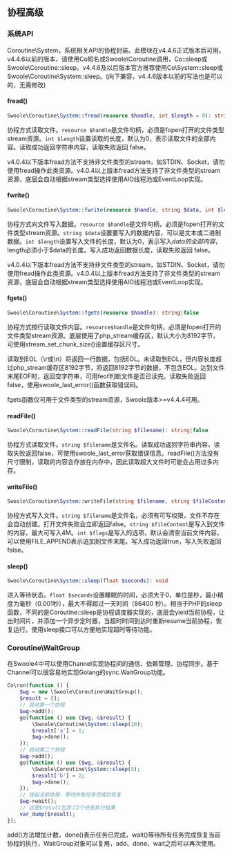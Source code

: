 ## 协程高级

### 系统API

Coroutine\System，系统相关API的协程封装。此模块在v4.4.6正式版本后可用。v4.4.6以前的版本，请使用Co短名或Swoole\Coroutine调用，Co::sleep或Swoole\Coroutine::sleep。v4.4.6及以后版本官方推荐使用Co\System::sleep或Swoole\Coroutine\System::sleep。(向下兼容，v4.4.6版本以前的写法也是可以的，无需修改)

#### fread()

```php
Swoole\Coroutine\System::fread(resource $handle, int $length = 0): string|false
```

协程方式读取文件。`resource $handle`是文件句柄，必须是fopen打开的文件类型stream资源。`int $length`设置读取的长度，默认为0，表示读取文件的全部内容。读取成功返回字符串内容，读取失败返回 false。

v4.0.4以下版本fread方法不支持非文件类型的stream，如STDIN、Socket，请勿使用fread操作此类资源。v4.0.4以上版本fread方法支持了非文件类型的stream资源，底层会自动根据stream类型选择使用AIO线程池或EventLoop实现。

#### fwrite()

```php
Swoole\Coroutine\System::fwrite(resource $handle, string $data, int $length = 0): int|false
```

协程方式向文件写入数据。`resource $handle`是文件句柄，必须是fopen打开的文件类型stream资源。`string $data`设置要写入的数据内容，可以是文本或二进制数据。`int $length`设置写入文件的长度，默认为0，表示写入$data的全部内容，$length必须小于$data的长度。写入成功返回数据长度，读取失败返回 false。

v4.0.4以下版本fread方法不支持非文件类型的stream，如STDIN、Socket，请勿使用fread操作此类资源。v4.0.4以上版本fread方法支持了非文件类型的stream资源，底层会自动根据stream类型选择使用AIO线程池或EventLoop实现。

#### fgets()

```php
Swoole\Coroutine\System::fgets(resource $handle): string|false
```

协程方式按行读取文件内容。`resource$handle`是文件句柄，必须是fopen打开的文件类型stream资源。底层使用了php_stream缓存区，默认大小为8192字节，可使用stream_set_chunk_size()设置缓存区尺寸。

读取到EOL（\r或\n）将返回一行数据，包括EOL。未读取到EOL，但内容长度超过php_stream缓存区8192字节，将返回8192字节的数据，不包含EOL。达到文件末尾EOF时，返回空字符串，可用feof判断文件是否已读完。读取失败返回false，使用swoole_last_error()函数获取错误码。

fgets函数仅可用于文件类型的stream资源，Swoole版本>=v4.4.4可用。

#### readFile()

```php
Swoole\Coroutine\System::readFile(string $filename): string|false
```

协程方式读取文件。`string $filename`是文件名。读取成功返回字符串内容，读取失败返回false，可使用swoole_last_error获取错误信息。readFile()方法没有尺寸限制，读取的内容会存放在内存中，因此读取超大文件时可能会占用过多内存。

#### writeFile()

```php
Swoole\Coroutine\System::writeFile(string $filename, string $fileContent, int $flags): bool
```

协程方式写入文件。`string $filename`是文件名，必须有可写权限，文件不存在会自动创建。打开文件失败会立即返回false。`string $fileContent`是写入到文件的内容，最大可写入4M。`int $flags`是写入的选项，默认会清空当前文件内容，可以使用FILE_APPEND表示追加到文件末尾。写入成功返回true，写入失败返回false。

#### sleep()

```php
Swoole\Coroutine\System::sleep(float $seconds): void
```

进入等待状态。`float $seconds`设置睡眠的时间，必须大于0，单位是秒，最小精度为毫秒（0.001秒），最大不得超过一天时间（86400 秒）。相当于PHP的sleep函数，不同的是Coroutine::sleep是协程调度器实现的，底层会yield当前协程，让出时间片，并添加一个异步定时器，当超时时间到达时重新resume当前协程，恢复运行。使用sleep接口可以方便地实现超时等待功能。

### Coroutine\WaitGroup

在Swoole4中可以使用Channel实现协程间的通信、依赖管理、协程同步。基于Channel可以很容易地实现Golang的sync.WaitGroup功能。

```php
Co\run(function () {
    $wg = new \Swoole\Coroutine\WaitGroup();
    $result = [];
    // 启动第一个协程
    $wg->add();
    go(function () use ($wg, &$result) {
        \Swoole\Coroutine\System::sleep(10);
        $result['a'] = 1;
        $wg->done();
    });
    // 启动第二个协程
    $wg->add();
    go(function () use ($wg, &$result) {
        \Swoole\Coroutine\System::sleep(5);
        $result['b'] = 2;
        $wg->done();
    });
    // 挂起当前协程，等待所有任务完成后恢复
    $wg->wait();
    // 这里$result包含了2个任务执行结果
    var_dump($result);
});
```

add()方法增加计数，done()表示任务已完成，wait()等待所有任务完成恢复当前协程的执行，WaitGroup对象可以复用，add、done、wait之后可以再次使用。